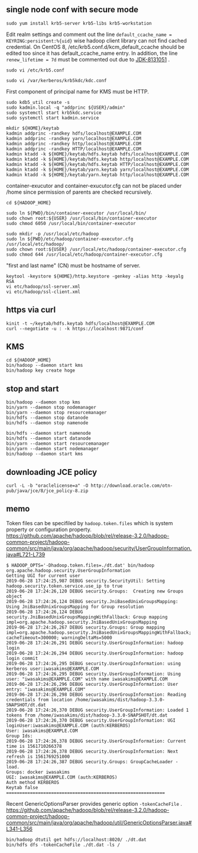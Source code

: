single node conf with secure mode
---------------------------------

```
sudo yum install krb5-server krb5-libs krb5-workstation
```

Edit realm settings and comment out the line `default_ccache_name = KEYRING:persistent:%{uid}`
wise hadoop client library can not find cached credential.
On CentOS 8, /etc/krb5.conf.d/kcm_default_ccache should be edited too
since it has default_ccache_name entry.
In addition, the line `renew_lifetime = 7d` must be commented out
due to [JDK-8131051](https://bugs.openjdk.java.net/browse/JDK-8131051) .
```
sudo vi /etc/krb5.conf
```

```
sudo vi /var/kerberos/krb5kdc/kdc.conf
```

First component of principal name for KMS must be HTTP.
```
sudo kdb5_util create -s
sudo kadmin.local -q "addprinc ${USER}/admin"
sudo systemctl start krb5kdc.service
sudo systemctl start kadmin.service

mkdir ${HOME}/keytab
kadmin addprinc -randkey hdfs/localhost@EXAMPLE.COM
kadmin addprinc -randkey yarn/localhost@EXAMPLE.COM
kadmin addprinc -randkey http/localhost@EXAMPLE.COM
kadmin addprinc -randkey HTTP/localhost@EXAMPLE.COM
kadmin ktadd -k ${HOME}/keytab/hdfs.keytab hdfs/localhost@EXAMPLE.COM
kadmin ktadd -k ${HOME}/keytab/hdfs.keytab http/localhost@EXAMPLE.COM
kadmin ktadd -k ${HOME}/keytab/hdfs.keytab HTTP/localhost@EXAMPLE.COM
kadmin ktadd -k ${HOME}/keytab/yarn.keytab yarn/localhost@EXAMPLE.COM
kadmin ktadd -k ${HOME}/keytab/yarn.keytab http/localhost@EXAMPLE.COM
```

container-exucutor and container-exucutor.cfg can not be placed under /home
since permission of parents are checked recursively.
```
cd ${HADOOP_HOME}

sudo ln ${PWD}/bin/container-executor /usr/local/bin/
sudo chown root:${USER} /usr/local/bin/container-executor
sudo chmod 6050 /usr/local/bin/container-executor

sudo mkdir -p /usr/local/etc/hadoop
sudo ln ${PWD}/etc/hadoop/container-executor.cfg /usr/local/etc/hadoop/
sudo chown root:${USER} /usr/local/etc/hadoop/container-executor.cfg
sudo chmod 644 /usr/local/etc/hadoop/container-executor.cfg 
```

"first and last name" (CN) must be hostname of server.
```
keytool -keystore ${HOME}/http.keystore -genkey -alias http -keyalg RSA
vi etc/hadoop/ssl-server.xml
vi etc/hadoop/ssl-client.xml
```



https via curl
--------------

```
kinit -t ~/keytab/hdfs.keytab hdfs/localhost@EXAMPLE.COM
curl --negotiate -u : -k https://localhost:9871/conf
```


KMS
---

```
cd ${HADOOP_HOME}
bin/hadoop --daemon start kms
bin/hadoop key create hoge
```


stop and start
--------------

    bin/hadoop --daemon stop kms
    bin/yarn --daemon stop nodemanager
    bin/yarn --daemon stop resourcemanager
    bin/hdfs --daemon stop datanode
    bin/hdfs --daemon stop namenode
    
    bin/hdfs --daemon start namenode
    bin/hdfs --daemon start datanode
    bin/yarn --daemon start resourcemanager
    bin/yarn --daemon start nodemanager
    bin/hadoop --daemon start kms


downloading JCE policy
----------------------

    curl -L -b "oraclelicense=a" -O http://download.oracle.com/otn-pub/java/jce/8/jce_policy-8.zip


memo
----

Token files can be specifiled by `hadoop.token.files` which is system property or configuration property.
https://github.com/apache/hadoop/blob/rel/release-3.2.0/hadoop-common-project/hadoop-common/src/main/java/org/apache/hadoop/security/UserGroupInformation.java#L721-L739

    $ HADOOP_OPTS='-Dhadoop.token.files=./dt.dat' bin/hadoop org.apache.hadoop.security.UserGroupInformation
    Getting UGI for current user
    2019-06-28 17:24:25,987 DEBUG security.SecurityUtil: Setting hadoop.security.token.service.use_ip to true
    2019-06-28 17:24:26,120 DEBUG security.Groups:  Creating new Groups object
    2019-06-28 17:24:26,124 DEBUG security.JniBasedUnixGroupsMapping: Using JniBasedUnixGroupsMapping for Group resolution
    2019-06-28 17:24:26,124 DEBUG security.JniBasedUnixGroupsMappingWithFallback: Group mapping impl=org.apache.hadoop.security.JniBasedUnixGroupsMapping
    2019-06-28 17:24:26,267 DEBUG security.Groups: Group mapping impl=org.apache.hadoop.security.JniBasedUnixGroupsMappingWithFallback; cacheTimeout=300000; warningDeltaMs=5000
    2019-06-28 17:24:26,291 DEBUG security.UserGroupInformation: hadoop login
    2019-06-28 17:24:26,294 DEBUG security.UserGroupInformation: hadoop login commit
    2019-06-28 17:24:26,295 DEBUG security.UserGroupInformation: using kerberos user:iwasakims@EXAMPLE.COM
    2019-06-28 17:24:26,295 DEBUG security.UserGroupInformation: Using user: "iwasakims@EXAMPLE.COM" with name iwasakims@EXAMPLE.COM
    2019-06-28 17:24:26,296 DEBUG security.UserGroupInformation: User entry: "iwasakims@EXAMPLE.COM"
    2019-06-28 17:24:26,298 DEBUG security.UserGroupInformation: Reading credentials from location /home/iwasakims/dist/hadoop-3.3.0-SNAPSHOT/dt.dat
    2019-06-28 17:24:26,370 DEBUG security.UserGroupInformation: Loaded 1 tokens from /home/iwasakims/dist/hadoop-3.3.0-SNAPSHOT/dt.dat
    2019-06-28 17:24:26,370 DEBUG security.UserGroupInformation: UGI loginUser:iwasakims@EXAMPLE.COM (auth:KERBEROS)
    User: iwasakims@EXAMPLE.COM
    Group Ids:
    2019-06-28 17:24:26,378 DEBUG security.UserGroupInformation: Current time is 1561710266378
    2019-06-28 17:24:26,378 DEBUG security.UserGroupInformation: Next refresh is 1561769251000
    2019-06-28 17:24:26,387 DEBUG security.Groups: GroupCacheLoader - load.
    Groups: docker iwasakims
    UGI: iwasakims@EXAMPLE.COM (auth:KERBEROS)
    Auth method KERBEROS
    Keytab false
    ============================================================

Recent GenericOptionsParser provides generic option `-tokenCacheFile` .
https://github.com/apache/hadoop/blob/rel/release-3.2.0/hadoop-common-project/hadoop-common/src/main/java/org/apache/hadoop/util/GenericOptionsParser.java#L341-L356

    bin/hadoop dtutil get hdfs://localhost:8020/ ./dt.dat
    bin/hdfs dfs -tokenCacheFile ./dt.dat -ls /
